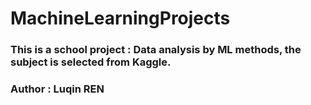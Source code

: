 # MachineLearningProjects

### This is a school project : Data analysis by ML methods, the subject is selected from Kaggle.

### Author : Luqin REN
